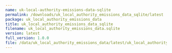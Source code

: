 ```yaml
---
name: uk-local-authority-emissions-data-sqlite
permalink: /downloads/uk_local_authority_emissions_data_sqlite/latest
package: uk_local_authority_emissions_data
title: uk_local_authority_emissions_data_sqlite
filename: uk_local_authority_emissions_data.sqlite
version: latest
full_version: 1.0.0
file: /data/uk_local_authority_emissions_data/latest/uk_local_authority_emissions_data.sqlite
---
```

